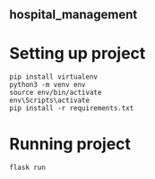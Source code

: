 ## hospital_management

# Setting up project
```
pip install virtualenv
python3 -m venv env
source env/bin/activate
env\Scripts\activate
pip install -r requirements.txt
```

# Running project
```
flask run
```

